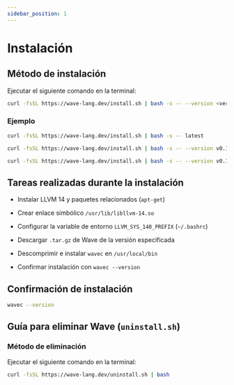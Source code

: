 ```yaml
---
sidebar_position: 1
---
```


# Instalación

## Método de instalación

Ejecutar el siguiente comando en la terminal:

```bash
curl -fsSL https://wave-lang.dev/install.sh | bash -s -- --version <version>
```

### Ejemplo

```bash
curl -fsSL https://wave-lang.dev/install.sh | bash -s -- latest
```

```bash
curl -fsSL https://wave-lang.dev/install.sh | bash -s -- --version v0.1.3-pre-beta
```

```bash
curl -fsSL https://wave-lang.dev/install.sh | bash -s -- --version v0.1.3-pre-beta-nightly-2025-07-11
```

## Tareas realizadas durante la instalación

- Instalar LLVM 14 y paquetes relacionados (`apt-get`)

- Crear enlace simbólico `/usr/lib/libllvm-14.so`

- Configurar la variable de entorno `LLVM_SYS_140_PREFIX` (`~/.bashrc`)

- Descargar `.tar.gz` de Wave de la versión especificada

- Descomprimir e instalar `wavec` en `/usr/local/bin`

- Confirmar instalación con `wavec --version`

## Confirmación de instalación

```bash
wavec --version
```

## Guía para eliminar Wave (`uninstall.sh`)

### Método de eliminación

Ejecutar el siguiente comando en la terminal:

```bash
curl -fsSL https://wave-lang.dev/uninstall.sh | bash
```
